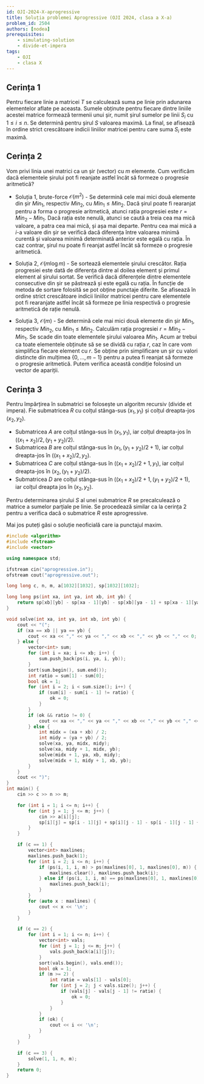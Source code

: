 ```yaml
---
id: OJI-2024-X-aprogressive
title: Soluția problemei Aprogressive (OJI 2024, clasa a X-a)
problem_id: 2504
authors: [nodea]
prerequisites:
    - simulating-solution
    - divide-et-impera
tags:
    - OJI
    - clasa X
---
```


## Cerința 1

Pentru fiecare linie a matricei $T$ se calculează suma pe linie prin adunarea
elementelor aflate pe aceasta. Sumele obținute pentru fiecare dintre liniile
acestei matrice formează termenii unui șir, numit șirul sumelor pe linii $S_i$
cu $1 \leq i \leq n$. Se determină pentru șirul $S$ valoarea maximă. La final,
se afisează în ordine strict crescătoare indicii liniilor matricei pentru care
suma $S_i$ este maximă.

## Cerința 2

Vom privi linia unei matrici ca un șir (vector) cu $m$ elemente. Cum verificăm
dacă elementele șirului pot fi reanjate astfel încât să formeze o progresie
aritmetică?

- Soluția 1, brute-force $\mathcal{O}(m^2)$ - Se determină cele mai mici două
  elemente din șir $Min_1$, respectiv $Min_2$, cu $Min_1 \leq Min_2$. Dacă șirul
  poate fi rearanjat pentru a forma o progresie aritmetică, atunci rația
  progresiei este $r = Min_2 − Min_1$. Dacă rația este nenulă, atunci se caută a
  treia cea ma mică valoare, a patra cea mai mică, și așa mai departe. Pentru
  cea mai mică a $i$-a valoare din șir se verifică dacă diferența între valoarea
  minimă curentă și valoarea minimă determinată anterior este egală cu rația. În
  caz contrar, șirul nu poate fi reanjat astfel încât să formeze o progresie
  aritmetică.

- Soluția 2, $\mathcal{O}(m \log m)$ - Se sortează elementele șirului crescător.
  Rația progresiei este dată de diferența dintre al doilea element și primul
  element al șirului sortat. Se verifică dacă diferențele dintre elementele
  consecutive din șir se păstrează și este egală cu rația. În funcție de metoda
  de sortare folosită se pot obține punctaje diferite. Se afisează în ordine
  strict crescătoare indicii liniilor matricei pentru care elementele pot fi
  rearanjate astfel încât să formeze pe linia respectivă o progresie aritmetică
  de rație nenulă.

- Soluția 3, $\mathcal{O}(m)$ - Se determină cele mai mici două elemente din șir
  $Min_1$, respectiv $Min_2$, cu $Min_1 \leq Min_2$. Calculăm rația progresiei
  $r = Min_2 − Min_1$. Se scade din toate elementele șirului valoarea $Min_1$.
  Acum ar trebui ca toate elementele obținute să se se dividă cu rația $r$, caz
  în care vom simplifica fiecare element cu $r$. Se obține prin simplificare un
  șir cu valori distincte din mulțimea $\{0, \dots, m−1\}$ pentru a putea fi
  reanjat să formeze o progresie aritmetică. Putem verifica această condiție
  folosind un vector de apariții.

## Cerința 3

Pentru împărțirea în submatrici se folosește un algoritm recursiv (divide et
impera). Fie submatricea $R$ cu colțul stânga-sus $(x_1, y_1)$ și colțul
dreapta-jos $(x_2, y_2)$.

- Submatricea $A$ are colțul stânga-sus în $(x_1, y_1)$, iar colțul dreapta-jos
  în $((x_1 + x_2)/2, (y_1 + y_2)/2)$.
- Submatricea $B$ are colțul stânga-sus în $(x_1, (y_1 + y_2)/2 + 1)$, iar
  colțul dreapta-jos în $((x_1 + x_2)/2, y_2)$.
- Submatricea $C$ are colțul stânga-sus în $((x_1 +x_2)/2+1, y_1)$, iar colțul
  dreapta-jos în $(x_2, (y_1 + y_2)/2)$.
- Submatricea $D$ are colțul stânga-sus în $((x_1 + x_2)/2+1, (y_1 + y_2)/2+1)$,
  iar colțul dreapta jos în $(x_2, y_2)$.

Pentru determinarea șirului $S$ al unei submatrice $R$ se precalculează o
matrice a sumelor parțiale pe linie. Se procedează similar ca la cerința 2
pentru a verifica dacă o submatrice $R$ este aprogressive.

Mai jos puteți găsi o soluție neoficială care ia punctajul maxim.

```cpp
#include <algorithm>
#include <fstream>
#include <vector>

using namespace std;

ifstream cin("aprogressive.in");
ofstream cout("aprogressive.out");

long long c, n, m, a[1032][1032], sp[1032][1032];

long long ps(int xa, int ya, int xb, int yb) {
    return sp[xb][yb] - sp[xa - 1][yb] - sp[xb][ya - 1] + sp[xa - 1][ya - 1];
}

void solve(int xa, int ya, int xb, int yb) {
    cout << "(";
    if (xa == xb || ya == yb) {
        cout << xa << "," << ya << "," << xb << "," << yb << "," << 0;
    } else {
        vector<int> sum;
        for (int i = xa; i <= xb; i++) {
            sum.push_back(ps(i, ya, i, yb));
        }
        sort(sum.begin(), sum.end());
        int ratio = sum[1] - sum[0];
        bool ok = 1;
        for (int i = 2; i < sum.size(); i++) {
            if (sum[i] - sum[i - 1] != ratio) {
                ok = 0;
            }
        }
        if (ok && ratio != 0) {
            cout << xa << "," << ya << "," << xb << "," << yb << "," << ratio;
        } else {
            int midx = (xa + xb) / 2;
            int midy = (ya + yb) / 2;
            solve(xa, ya, midx, midy);
            solve(xa, midy + 1, midx, yb);
            solve(midx + 1, ya, xb, midy);
            solve(midx + 1, midy + 1, xb, yb);
        }
    }
    cout << ")";
}
int main() {
    cin >> c >> n >> m;

    for (int i = 1; i <= n; i++) {
        for (int j = 1; j <= m; j++) {
            cin >> a[i][j];
            sp[i][j] = sp[i - 1][j] + sp[i][j - 1] - sp[i - 1][j - 1] + a[i][j];
        }
    }

    if (c == 1) {
        vector<int> maxlines;
        maxlines.push_back(1);
        for (int i = 2; i <= n; i++) {
            if (ps(i, 1, i, m) > ps(maxlines[0], 1, maxlines[0], m)) {
                maxlines.clear(), maxlines.push_back(i);
            } else if (ps(i, 1, i, m) == ps(maxlines[0], 1, maxlines[0], m)) {
                maxlines.push_back(i);
            }
        }
        for (auto x : maxlines) {
            cout << x << '\n';
        }
    }

    if (c == 2) {
        for (int i = 1; i <= n; i++) {
            vector<int> vals;
            for (int j = 1; j <= m; j++) {
                vals.push_back(a[i][j]);
            }
            sort(vals.begin(), vals.end());
            bool ok = 1;
            if (m >= 2) {
                int ratie = vals[1] - vals[0];
                for (int j = 2; j < vals.size(); j++) {
                    if (vals[j] - vals[j - 1] != ratie) {
                        ok = 0;
                    }
                }
            }
            if (ok) {
                cout << i << '\n';
            }
        }
    }

    if (c == 3) {
        solve(1, 1, n, m);
    }
    return 0;
}
```
